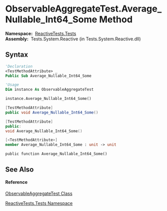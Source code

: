 # ObservableAggregateTest.Average\_Nullable\_Int64\_Some Method

**Namespace:**  [ReactiveTests.Tests](ReactiveTests.Tests\ReactiveTests.Tests.md)  
**Assembly:**  Tests.System.Reactive (in Tests.System.Reactive.dll)

## Syntax

```vb
'Declaration
<TestMethodAttribute> _
Public Sub Average_Nullable_Int64_Some
```

```vb
'Usage
Dim instance As ObservableAggregateTest

instance.Average_Nullable_Int64_Some()
```

```csharp
[TestMethodAttribute]
public void Average_Nullable_Int64_Some()
```

```c++
[TestMethodAttribute]
public:
void Average_Nullable_Int64_Some()
```

```fsharp
[<TestMethodAttribute>]
member Average_Nullable_Int64_Some : unit -> unit 
```

```jscript
public function Average_Nullable_Int64_Some()
```

## See Also

#### Reference

[ObservableAggregateTest Class](ObservableAggregateTest\ObservableAggregateTest.md)

[ReactiveTests.Tests Namespace](ReactiveTests.Tests\ReactiveTests.Tests.md)





